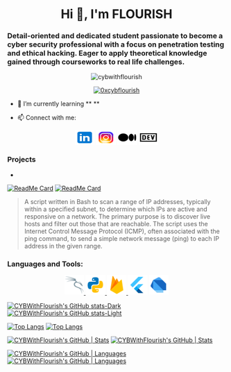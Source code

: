 <!--- <img align="right" src="/assets/images/icons8-santa-100.png" alt="cybwithflourish" height="50" width="45" /> --->

<h1 align="center">Hi 👋, I'm FLOURISH</h1> 
<h3 align="left">Detail-oriented and dedicated student passionate to become a cyber security professional with a focus on penetration testing and ethical hacking. Eager to apply theoretical knowledge gained through courseworks to real life challenges.</h3>

<p align="center"> <img src="https://komarev.com/ghpvc/?username=cybwithflourish&label=Profile%20views&color=0e75b6&style=flat" alt="cybwithflourish" /> </p>

<p align="center"> <a href="https://twitter.com/0xcybflourish" target="blank"><img src="https://img.shields.io/twitter/follow/0xcybflourish?logo=twitter&style=for-the-badge" alt="0xcybflourish" /></a> </p>

- 🌱 I’m currently learning ** **

- 📫 Connect with me:

<p align="center">
<a href="https://linkedin.com/in/cybflourish/" target="blank"><img align="center" src="/images/icons8-linkedin.svg" alt="CYBFlourish" height="35" width="45" /></a>
<a href="https://instagram.com/cybflourish/" target="blank"><img align="center" src="/images/icons8-instagram.svg" alt="cybflourish" height="35" width="45" /></a>
<a href="https://medium.com/cybwithflourish/" target="blank"><img align="center" src="/images/icons8-medium.svg" alt="cybwithflourish" height="35" width="45" /></a>
<a href="https://dev.to/cybwithflourish/" target="blank"><img align="center" src="/images/icons8-dev.svg" alt="cybwithflourish" height="35" width="45" /></a>
</p>

 <!--- **project.samclak@gmail.com** --->

### Projects
-
[![ReadMe Card](https://github-readme-stats.vercel.app/api/pin/?username=CYBWithFlourish&repo=IP-Sweeper-Script&theme=dark#gh-dark-mode-only)](https://github.com/CYBWithFlourish/IP-Sweeper-Script.git#gh-dark-mode-only)
[![ReadMe Card](https://github-readme-stats.vercel.app/api/pin/?username=CYBWithFlourish&repo=IP-Sweeper-Script&theme=light#gh-light-mode-only)](https://github.com/CYBWithFlourish/IP-Sweeper-Script.git#gh-light-mode-only)
> A script written in Bash to scan a range of IP addresses, typically within a specified subnet, to determine which IPs are active and responsive on a network. The primary purpose is to discover live hosts and filter out those that are reachable. The script uses the Internet Control Message Protocol (ICMP), often associated with the ping command, to send a simple network message (ping) to each IP address in the given range.

<!-- ### Blogs posts -->
<!-- BLOG-POST-LIST:START -->
<!-- BLOG-POST-LIST:END -->

<h3 align="left">Languages and Tools:</h3>

<p align="center"> 
<a href="https://kali.org/" target="_blank" rel="noreferrer"> <img src="/images/icons8-kali-linux.svg" alt="kali-linux" width="45" height="45"/> </a> 
<a href="https://www.python.org" target="_blank" rel="noreferrer"> <img src="/images/icons8-python.svg" alt="python" width="45" height="45"/> </a>
<a href="https://firebase.google.com/" target="_blank" rel="noreferrer"> <img src="/images/icons8-firebase.svg" alt="firebase" width="45" height="45"/> </a>
<a href="https://flutter.dev" target="_blank" rel="noreferrer"> <img src="/images/icons8-flutter.svg" alt="flutter" width="45" height="45"/></a>
<a href="https://dart.dev" target="_blank" rel="noreferrer"> <img src="/images/icons8-dart.svg" alt="dart" width="45" height="45"/> </a> 
</p>

[![CYBWithFlourish's GitHub stats-Dark](https://github-readme-stats.vercel.app/api?username=cybwithflourish&show_icons=true&theme=dark#gh-dark-mode-only)](https://github.com/anuraghazra/github-readme-stats#gh-dark-mode-only)
[![CYBWithFlourish's GitHub stats-Light](https://github-readme-stats.vercel.app/api?username=cybwithflourish&show_icons=true&theme=default#gh-light-mode-only)](https://github.com/anuraghazra/github-readme-stats#gh-light-mode-only)

[![Top Langs](https://github-readme-stats.vercel.app/api/top-langs/?username=CYBWithFlourish&locale=en&layout=compact&theme=dark#gh-dark-mode-only)](https://github-readme-stats.vercel.app/api/top-langs/?username=CYBWithFlourish#gh-dark-mode-only)
[![Top Langs](https://github-readme-stats.vercel.app/api/top-langs/?username=CYBWithFlourish&locale=en&layout=compact&theme=light#gh-light-mode-only)](https://github-readme-stats.vercel.app/api/top-langs/?username=CYBWithFlourish#gh-light-mode-only)



[![CYBWithFlourish's GitHub | Stats](https://stats.quira.sh/CYBWithFlourish/github?theme=dark#gh-dark-mode-only)](https://quira.sh?utm_source=widgets&utm_campaign=CYBWithFlourish#gh-dark-mode-only)
[![CYBWithFlourish's GitHub | Stats](https://stats.quira.sh/CYBWithFlourish/github?theme=light#gh-light-mode-only)](https://quira.sh?utm_source=widgets&utm_campaign=CYBWithFlourish#gh-light-mode-only)

[![CYBWithFlourish's GitHub | Languages](https://stats.quira.sh/CYBWithFlourish/languages-over-time?theme=dark#gh-dark-mode-only)](https://quira.sh?utm_source=widgets&utm_campaign=CYBWithFlourish#gh-dark-mode-only)
[![CYBWithFlourish's GitHub | Languages](https://stats.quira.sh/CYBWithFlourish/languages-over-time?theme=light#gh-light-mode-only)](https://quira.sh?utm_source=widgets&utm_campaign=CYBWithFlourish#gh-light-mode-only)
